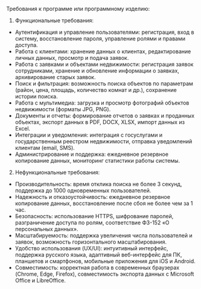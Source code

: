 Требования к программе или программному изделию:

1. Функциональные требования:

* Аутентификация и управление пользователями: регистрация, вход в систему, восстановление пароля, управление ролями и правами доступа.
* Работа с клиентами: хранение данных о клиентах, редактирование личных данных, просмотр и подача заявок.
* Работа с заявками и объектами недвижимости: регистрация заявок сотрудниками, хранение и обновление информации о заявках, архивирование старых заявок.
* Поиск и фильтрация: возможность поиска объектов по параметрам (район, цена, площадь, количество комнат и др.), сохранение истории поиска.
* Работа с мультимедиа: загрузка и просмотр фотографий объектов недвижимости (форматы JPG, PNG).
* Документы и отчеты: формирование отчетов о заявках и проданных объектах, экспорт данных в PDF, DOCX, XLSX, импорт данных из Excel.
* Интеграции и уведомления: интеграция с госуслугами и государственным реестром недвижимости, отправка уведомлений клиентам (email, SMS).
* Администрирование и поддержка: ежедневное резервное копирование данных, мониторинг статистики работы системы.

2. Нефункциональные требования:

* Производительность: время отклика поиска не более 3 секунд, поддержка до 1000 одновременных пользователей.
* Надежность и отказоустойчивость: ежедневное резервное копирование данных, восстановление после сбоя не более чем за 1 час.
* Безопасность: использование HTTPS, шифрование паролей, разграничение доступа по ролям, соответствие ФЗ-152 «О персональных данных».
* Масштабируемость: поддержка увеличения числа пользователей и заявок, возможность горизонтального масштабирования.
* Удобство использования (UX/UI): интуитивный интерфейс, поддержка русского языка, адаптивный веб-интерфейс для ПК, планшетов и смартфонов, мобильные приложения для iOS и Android.
* Совместимость: корректная работа в современных браузерах (Chrome, Edge, Firefox), совместимость экспорта данных с Microsoft Office и LibreOffice.
